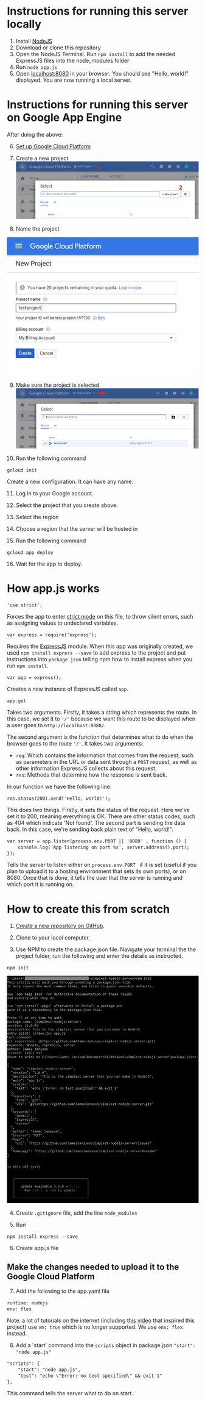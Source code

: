 # Instructions for running this server locally
1) Install [NodeJS](https://nodejs.org/)
2) Download or clone this repository
3) Open the NodeJS Terminal. Run `npm install` to add the needed ExpressJS files into the node_modules folder
4) Run `node app.js`
5) Open [localhost:8080](http://localhost:8080/) in your browser. You should see "Hello, world!" displayed. You are now running a local server. 

# Instructions for running this server on Google App Engine
After doing the above:

6) [Set up Google Cloud Platform](https://cloud.google.com/)

7) Create a new project
![Create a project](/tutorial/img/gcp12.png)

8) Name the project

![Name the project](/tutorial/img/gcp3.png)

9) Make sure the project is selected
![Select the project](/tutorial/img/gcp4.png)

10) Run the following command 
~~~
gcloud init
~~~
Create a new configuration. It can have any name. 

11) Log in to your Google account.

12) Select the project that you create above.

13) Select the region

14) Choose a region that the server will be hosted in

15) Run the following command
~~~
gcloud app deploy
~~~

16) Wait for the app to deploy. 

# How app.js works
~~~
'use strict';
~~~
Forces the app to enter [strict mode](https://www.w3schools.com/js/js_strict.asp) on this file, to throw silent errors, such as assigning values to undeclared variables. 

~~~
var express = require('express');
~~~
Requires the [ExpressJS](https://expressjs.com/) module. When this app was originally created, we used `npm install express --save` to add express to the project and put instructions into `package.json` telling npm how to install express when you run `npm install`.


~~~
var app = express();
~~~
Creates a new instance of ExpressJS called `app`.

~~~
app.get
~~~
Takes two arguments. Firstly, it takes a string which represents the route. In this case, we set it to `'/'` because we want this route to be displayed when a user goes to `http://localhost:8080/`. 

The second argument is the function that determines what to do when the browser goes to the route `'/'`. It takes two arguments:
* `req`: Which contains the information that comes from the request, such as parameters in the URL or data sent through a `POST` request, as well as other information ExpressJS collects about this request.
* `res`: Methods that determine how the response is sent back. 

In our function we have the following line:
~~~
res.status(200).send('Hello, world!');
~~~
This does two things. Firstly, it sets the status of the request. Here we've set it to 200, meaning everything is OK. There are other status codes, such as 404 which indicate 'Not found'. The second part is sending the data back. In this case, we're sending back plain text of "Hello, world!".

~~~
var server = app.listen(process.env.PORT || '8080' , function () {
    console.log('App listening on port %s', server.address().port);
});
~~~
Tells the server to listen either on `process.env.PORT ` if it is set (useful if you plan to upload it to a hosting environment that sets its own ports), or on 8080. Once that is done, it tells the user that the server is running and which port it is running on. 

# How to create this from scratch
1) [Create a new repository on GitHub](https://github.com/new).

2) Clone to your local computer.

3) Use NPM to create the package.json file. Navigate your terminal the the project folder, run the following and enter the details as instructed.
~~~
npm init
~~~
![Running npm init](/tutorial/img/npm-init.png)

4) Create `.gitignore` file, add the line `node_modules`

5) Run 
~~~ 
npm install express --save 
~~~

6) Create app.js file

## Make the changes needed to upload it to the Google Cloud Platform

7) Add the following to the app.yaml file
~~~
runtime: nodejs
env: flex
~~~
Note: a lot of tutorials on the internet (including [this video](https://www.youtube.com/watch?v=n4svrNcAkJg) that inspired this project) use `vm: true` which is no longer supported. We use `env: flex` instead.

8) Add a 'start' command into the `scripts` object in package.json `"start": "node app.js"`
~~~
"scripts": {
    "start": "node app.js",
    "test": "echo \"Error: no test specified\" && exit 1"
},
~~~
This command tells the server what to do on start. 